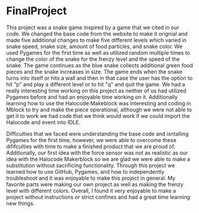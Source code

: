 # FinalProject

This project was a snake game inspired by a game that we cited in our code. We changed the base code from the website to make it orignial and made five additional changes to make five different levels which varied in snake speed, snake size, amount of food particles, and snake color. We used Pygames for the first time as well as utilized random multiple times to change the color of the snake for the frenzy level and the speed of the snake. The game continues as the blue snake collects additional green food pieces and the snake increases in size. The game ends when the snake turns into itself or hits a wall and then in that case the user has the option to hit "p" and play a different level or to hit "q" and quit the game. We had a really interesting time working on this project as neither of us had utilized Pygames before and had an enjoyable time working on it. Additionally learning how to use the Halocode Makeblock was interesting and coding in Mblock to try and make the piece operational, although we were not able to get it to work we had code that we think would work if we could import the Halocode and event into IDLE.

Difficulties that we faced were understanding the base code and isntalling Pygames for the first time, however, we were able to overcome these dififculties with time to make a finished product that we are proud of. Additionally, our first idea with the force sensor was not as realistic as our idea with the Halocode Makerblock so we are glad we were able to make a substitution without sacrificing functionality. Through this project we learned how to use GitHub, Pygames, and how to independently troubleshoot and it was enjoyable to make this project in general. My favorite parts were making our own project as well as making the frenzy level with different colors. Overall, I found it very enjoyable to make a project without instructions or strict confines and had a great time learning new things.
